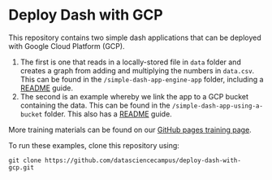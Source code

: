 # Deploy Dash with GCP

This repository contains two simple dash applications that can be deployed with Google Cloud Platform (GCP). 

1. The first is one that reads in a locally-stored file in `data` folder and creates a graph from adding and multiplying the numbers in `data.csv`. This can be found in the `/simple-dash-app-engine-app` folder, including a [README](https://github.com/datasciencecampus/deploy-dash-with-gcp/blob/master/simple-dash-app-engine-app/README.md) guide. 
2. The second is an example whereby we link the app to a GCP bucket containing the data. This can be found in the `/simple-dash-app-using-a-bucket` folder. This also has a [README](https://github.com/datasciencecampus/deploy-dash-with-gcp/blob/master/simple-dash-app-using-a-bucket/README.md) guide.

More training materials can be found on our [GitHub pages training page](https://datasciencecampus.github.io/training/).

To run these examples, clone this repository using:

```
git clone https://github.com/datasciencecampus/deploy-dash-with-gcp.git
```
